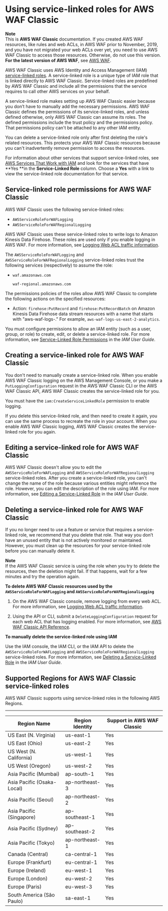 # Using service\-linked roles for AWS WAF Classic<a name="classic-using-service-linked-roles"></a>

**Note**  
This is **AWS WAF Classic** documentation\. If you created AWS WAF resources, like rules and web ACLs, in AWS WAF prior to November, 2019, and you have not migrated your web ACLs over yet, you need to use AWS WAF Classic to access those resources\. Otherwise, do not use this version\.  
**For the latest version of AWS WAF**, see [AWS WAF](waf-chapter.md)\. 

AWS WAF Classic uses AWS Identity and Access Management \(IAM\)[ service\-linked roles](https://docs.aws.amazon.com/IAM/latest/UserGuide/id_roles_terms-and-concepts.html#iam-term-service-linked-role)\. A service\-linked role is a unique type of IAM role that is linked directly to AWS WAF Classic\. Service\-linked roles are predefined by AWS WAF Classic and include all the permissions that the service requires to call other AWS services on your behalf\. 

A service\-linked role makes setting up AWS WAF Classic easier because you don’t have to manually add the necessary permissions\. AWS WAF Classic defines the permissions of its service\-linked roles, and unless defined otherwise, only AWS WAF Classic can assume its roles\. The defined permissions include the trust policy and the permissions policy\. That permissions policy can't be attached to any other IAM entity\.

You can delete a service\-linked role only after first deleting the role's related resources\. This protects your AWS WAF Classic resources because you can't inadvertently remove permission to access the resources\.

For information about other services that support service\-linked roles, see [AWS Services That Work with IAM](https://docs.aws.amazon.com/IAM/latest/UserGuide/reference_aws-services-that-work-with-iam.html) and look for the services that have **Yes **in the **Service\-Linked Role** column\. Choose a **Yes** with a link to view the service\-linked role documentation for that service\.

## Service\-linked role permissions for AWS WAF Classic<a name="classic-slr-permissions"></a>

AWS WAF Classic uses the following service\-linked roles:
+ `AWSServiceRoleForWAFLogging`
+ `AWSServiceRoleForWAFRegionalLogging`

AWS WAF Classic uses these service\-linked roles to write logs to Amazon Kinesis Data Firehose\. These roles are used only if you enable logging in AWS WAF\. For more information, see [Logging Web ACL traffic information](classic-logging.md)\.

The `AWSServiceRoleForWAFLogging` and `AWSServiceRoleForWAFRegionalLogging` service\-linked roles trust the following services \(respectively\) to assume the role:
+ `waf.amazonaws.com`

  `waf-regional.amazonaws.com`

The permissions policies of the roles allow AWS WAF Classic to complete the following actions on the specified resources:
+ Action: `firehose:PutRecord` and `firehose:PutRecordBatch` on Amazon Kinesis Data Firehose data stream resources with a name that starts with "aws\-waf\-logs\-\." For example, `aws-waf-logs-us-east-2-analytics`\.

You must configure permissions to allow an IAM entity \(such as a user, group, or role\) to create, edit, or delete a service\-linked role\. For more information, see [Service\-Linked Role Permissions](https://docs.aws.amazon.com/IAM/latest/UserGuide/using-service-linked-roles.html#service-linked-role-permissions) in the *IAM User Guide*\.

## Creating a service\-linked role for AWS WAF Classic<a name="classic-create-slr"></a>

You don't need to manually create a service\-linked role\. When you enable AWS WAF Classic logging on the AWS Management Console, or you make a `PutLoggingConfiguration` request in the AWS WAF Classic CLI or the AWS WAF Classic API, AWS WAF Classic creates the service\-linked role for you\. 

You must have the `iam:CreateServiceLinkedRole` permission to enable logging\.

If you delete this service\-linked role, and then need to create it again, you can use the same process to recreate the role in your account\. When you enable AWS WAF Classic logging, AWS WAF Classic creates the service\-linked role for you again\. 

## Editing a service\-linked role for AWS WAF Classic<a name="classic-edit-slr"></a>

AWS WAF Classic doesn't allow you to edit the `AWSServiceRoleForWAFLogging` and `AWSServiceRoleForWAFRegionalLogging` service\-linked roles\. After you create a service\-linked role, you can't change the name of the role because various entities might reference the role\. However, you can edit the description of the role using IAM\. For more information, see [Editing a Service\-Linked Role](https://docs.aws.amazon.com/IAM/latest/UserGuide/using-service-linked-roles.html#edit-service-linked-role) in the *IAM User Guide*\.

## Deleting a service\-linked role for AWS WAF Classic<a name="classic-delete-slr"></a>

If you no longer need to use a feature or service that requires a service\-linked role, we recommend that you delete that role\. That way you don’t have an unused entity that is not actively monitored or maintained\. However, you must clean up the resources for your service\-linked role before you can manually delete it\.

**Note**  
If the AWS WAF Classic service is using the role when you try to delete the resources, then the deletion might fail\. If that happens, wait for a few minutes and try the operation again\.

**To delete AWS WAF Classic resources used by the `AWSServiceRoleForWAFLogging` and `AWSServiceRoleForWAFRegionalLogging`**

1. On the AWS WAF Classic console, remove logging from every web ACL\. For more information, see [Logging Web ACL traffic information](classic-logging.md)\.

1. Using the API or CLI, submit a `DeleteLoggingConfiguration` request for each web ACL that has logging enabled\. For more information, see [AWS WAF Classic API Reference](https://docs.aws.amazon.com/waf/latest/APIReference/Welcome.html)\.

**To manually delete the service\-linked role using IAM**

Use the IAM console, the IAM CLI, or the IAM API to delete the `AWSServiceRoleForWAFLogging` and `AWSServiceRoleForWAFRegionalLogging` service\-linked roles\. For more information, see [Deleting a Service\-Linked Role](https://docs.aws.amazon.com/IAM/latest/UserGuide/using-service-linked-roles.html#delete-service-linked-role) in the *IAM User Guide*\.

## Supported Regions for AWS WAF Classic service\-linked roles<a name="classic-slr-regions"></a>

AWS WAF Classic supports using service\-linked roles in the following AWS Regions\.


****  

| Region Name | Region Identity | Support in AWS WAF Classic | 
| --- | --- | --- | 
| US East \(N\. Virginia\) | us\-east\-1 | Yes | 
| US East \(Ohio\) | us\-east\-2 | Yes | 
| US West \(N\. California\) | us\-west\-1 | Yes | 
| US West \(Oregon\) | us\-west\-2 | Yes | 
| Asia Pacific \(Mumbai\) | ap\-south\-1 | Yes | 
| Asia Pacific \(Osaka\-Local\) | ap\-northeast\-3 | Yes | 
| Asia Pacific \(Seoul\) | ap\-northeast\-2 | Yes | 
| Asia Pacific \(Singapore\) | ap\-southeast\-1 | Yes | 
| Asia Pacific \(Sydney\) | ap\-southeast\-2 | Yes | 
| Asia Pacific \(Tokyo\) | ap\-northeast\-1 | Yes | 
| Canada \(Central\) | ca\-central\-1 | Yes | 
| Europe \(Frankfurt\) | eu\-central\-1 | Yes | 
| Europe \(Ireland\) | eu\-west\-1 | Yes | 
| Europe \(London\) | eu\-west\-2 | Yes | 
| Europe \(Paris\) | eu\-west\-3 | Yes | 
| South America \(São Paulo\) | sa\-east\-1 | Yes | 